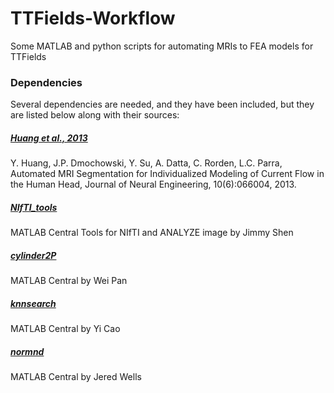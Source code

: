 # TTFields-Workflow
Some MATLAB and python scripts for automating MRIs to FEA models for TTFields

### Dependencies
Several dependencies are needed, and they have been included, but they are listed below along with their sources:

##### [Huang et al., 2013](http://bme.ccny.cuny.edu/faculty/lparra/autosegment/)
Y. Huang, J.P. Dmochowski, Y. Su, A. Datta, C. Rorden, L.C. Parra, Automated MRI Segmentation for Individualized Modeling of Current Flow in the Human Head, Journal of Neural Engineering, 10(6):066004, 2013.

##### [NIfTI_tools](https://www.mathworks.com/matlabcentral/fileexchange/8797-tools-for-nifti-and-analyze-image)
MATLAB Central
Tools for NIfTI and ANALYZE image by Jimmy Shen

##### [cylinder2P](https://www.mathworks.com/matlabcentral/fileexchange/21758-cylinder-surface-connecting-2-points?focused=5104454&tab=function)
MATLAB Central
by Wei Pan

##### [knnsearch](https://www.mathworks.com/matlabcentral/fileexchange/19345-efficient-k-nearest-neighbor-search-using-jit?focused=5151612&tab=function)
MATLAB Central
by Yi Cao

##### [normnd](http://www.mathworks.com/matlabcentral/fileexchange/41609-point-cloud-normal-vector?focused=3785579&tab=function)
MATLAB Central
by Jered Wells

